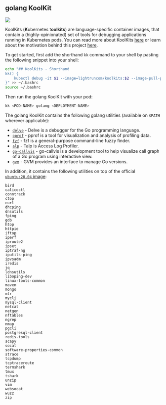 ## golang KoolKit

<img src="./java-logo.png" style="max-width:20%;" />

KoolKits (**K**ubernetes t**oolkits**) are language-specific container images, that contain a (highly-opinionated) set of tools for debugging applications running in Kubernetes pods. You can read more about KoolKits [here](../README.md) or learn about the motivation behind this project [here](#Motivation).

To get started, first add the shorthand `kk` command to your shell by pasting the following snippet into your shell:

```bash
echo "## KoolKits - Shorthand
kk() {
	kubectl debug -it $1 --image=lightruncom/koolkits:$2 --image-pull-policy=Never --target=$3
}" >> ~/.bashrc
source ~/.bashrc
```

Then run the golang KoolKit with your pod:

```bash
kk <POD-NAME> golang <DEPLOYMENT-NAME>
```

The golang KoolKit contains the following golang utilities (available on `$PATH` wherever applicable):

* [`delve`](https://github.com/go-delve/delve) - Delve is a debugger for the Go programming language.
* [`pprof`](https://github.com/google/pprof) - pprof is a tool for visualization and analysis of profiling data.
* [`fzf`](https://github.com/junegunn/fzf) - fzf is a general-purpose command-line fuzzy finder.
* [`alp`](https://github.com/tkuchiki/alp) - Talp is Access Log Profiler.
* [`go-callvis`](https://github.com/ofabry/go-callvis) - go-callvis is a development tool to help visualize call graph of a Go program using interactive view.
* [`gvm`](https://github.com/moovweb/gvm) - GVM provides an interface to manage Go versions.

In addition, it contains the following utilities on top of the official [`ubuntu:20.04` image](https://hub.docker.com/layers/ubuntu/library/ubuntu/20.04/images/sha256-7c9c7fed23def3653a0da5bc9ecb651efe155ebd5802c7ba5d585edaa6c89496?context=explore):

```text
bird
calicoctl
conntrack
ctop
curl
dhcping
dnsutils
fping
gdb
htop
httpie
iftop
iperf
iproute2
ipset
iptraf-ng
iputils-ping
ipvsadm
iredis
jq
ldnsutils
liboping-dev
linux-tools-common
maven
mongo
mtr
mycli
mysql-client
netcat
netgen
nftables
ngrep
nmap
pgcli
postgresql-client
redis-tools
scapy
socat
software-properties-common
strace
tcpdump
tcptraceroute
termshark
tmux
tshark
unzip
vim
websocat
wuzz
zip
```